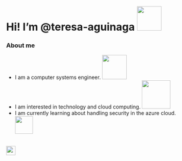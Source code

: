# Hi! I’m @teresa-aguinaga <img src="https://c.tenor.com/4sR1fHWU7FcAAAAC/saludo-mano.gif" width="66">

### About me

- I am a computer systems engineer. <img src="https://i.pinimg.com/originals/93/4f/9c/934f9c30ac3930e2befa06384e308888.png" width="66">
- I am interested in technology and cloud computing. <img src="https://us.123rf.com/450wm/putracetol/putracetol1805/putracetol180501754/101008404-dise%C3%B1o-de-icono-de-logotipo-de-nube-de-computadora.jpg?ver=6" width="77">
- I am currently learning about handling security in the azure cloud. <img src="https://seb8iaan.com/wp-content/uploads/2020/09/Email-notifications-from-Azure-Security-Center-improved-0.png" width="48">  

##    

[<img src='https://play-lh.googleusercontent.com/kMofEFLjobZy_bCuaiDogzBcUT-dz3BBbOrIEjJ-hqOabjK8ieuevGe6wlTD15QzOqw=w240-h480-rw' height='25'>](https://www.linkedin.com/in/teresa-agui%C3%B1aga/) 

<!---
teresa-aguinaga/teresa-aguinaga is a ✨ special ✨ repository because its `README.md` (this file) appears on your GitHub profile.
You can click the Preview link to take a look at your changes.
--->
